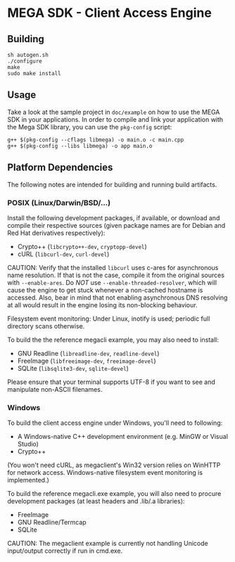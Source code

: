 MEGA SDK - Client Access Engine
===============================

Building
--------

    sh autogen.sh
    ./configure
    make
    sudo make install


Usage
-----

Take a look at the sample project in `doc/example` on how to use the MEGA
SDK in your applications.  In order to compile and link your
application with the Mega SDK library, you can use the `pkg-config` script:

    g++ $(pkg-config --cflags libmega) -o main.o -c main.cpp
    g++ $(pkg-config --libs libmega) -o app main.o


Platform Dependencies
---------------------

The following notes are intended for building and running build
artifacts.


### POSIX (Linux/Darwin/BSD/...)

Install the following development packages, if available, or download
and compile their respective sources (given package names are for
Debian and Red Hat derivatives respectively):

* Crypto++ (`libcrypto++-dev`, `cryptopp-devel`)
* cURL (`libcurl-dev`, `curl-devel`)

CAUTION: Verify that the installed `libcurl` uses c-ares for
asynchronous name resolution.  If that is not the case, compile it
from the original sources with `--enable-ares`.  Do *NOT* use
`--enable-threaded-resolver`, which will cause the engine to get
stuck whenever a non-cached hostname is accessed. Also, bear in mind
that not enabling asynchronous DNS resolving at all would result in
the engine losing its non-blocking behaviour.

Filesystem event monitoring: Under Linux, inotify is used; periodic full
directory scans otherwise.

To build the the reference megacli example, you may also need to install:

* GNU Readline (`libreadline-dev`, `readline-devel`)
* FreeImage (`libfreeimage-dev`, `freeimage-devel`)
* SQLite (`libsqlite3-dev`, `sqlite-devel`)

Please ensure that your terminal supports UTF-8 if you want to see and
manipulate non-ASCII filenames.


### Windows

To build the client access engine under Windows, you'll need to following:

* A Windows-native C++ development environment (e.g. MinGW or Visual Studio)
* Crypto++

(You won't need cURL, as megaclient's Win32 version relies on WinHTTP
for network access. Windows-native filesystem event monitoring is
implemented.)

To build the reference megacli.exe example, you will also need to procure
development packages (at least headers and .lib/.a libraries):

* FreeImage
* GNU Readline/Termcap
* SQLite

CAUTION: The megaclient example is currently not handling Unicode input/output
correctly if run in cmd.exe.
